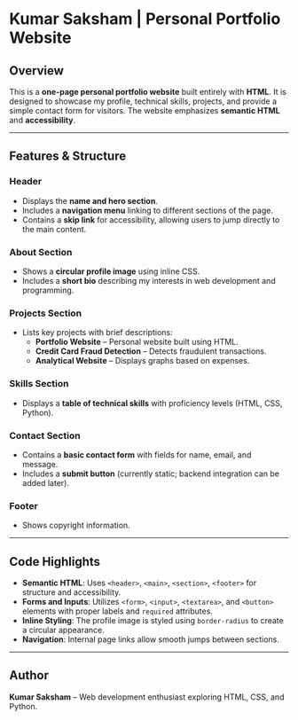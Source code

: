 # Kumar Saksham | Personal Portfolio Website

## Overview
This is a **one-page personal portfolio website** built entirely with **HTML**. It is designed to showcase my profile, technical skills, projects, and provide a simple contact form for visitors. The website emphasizes **semantic HTML** and **accessibility**.  

---

## Features & Structure

### Header
- Displays the **name and hero section**.
- Includes a **navigation menu** linking to different sections of the page.
- Contains a **skip link** for accessibility, allowing users to jump directly to the main content.

### About Section
- Shows a **circular profile image** using inline CSS.
- Includes a **short bio** describing my interests in web development and programming.

### Projects Section
- Lists key projects with brief descriptions:
  - **Portfolio Website** – Personal website built using HTML.
  - **Credit Card Fraud Detection** – Detects fraudulent transactions.
  - **Analytical Website** – Displays graphs based on expenses.

### Skills Section
- Displays a **table of technical skills** with proficiency levels (HTML, CSS, Python).

### Contact Section
- Contains a **basic contact form** with fields for name, email, and message.
- Includes a **submit button** (currently static; backend integration can be added later).

### Footer
- Shows copyright information.

---

## Code Highlights
- **Semantic HTML**: Uses `<header>`, `<main>`, `<section>`, `<footer>` for structure and accessibility.
- **Forms and Inputs**: Utilizes `<form>`, `<input>`, `<textarea>`, and `<button>` elements with proper labels and `required` attributes.
- **Inline Styling**: The profile image is styled using `border-radius` to create a circular appearance.
- **Navigation**: Internal page links allow smooth jumps between sections.

---

## Author
**Kumar Saksham** – Web development enthusiast exploring HTML, CSS, and Python.  
